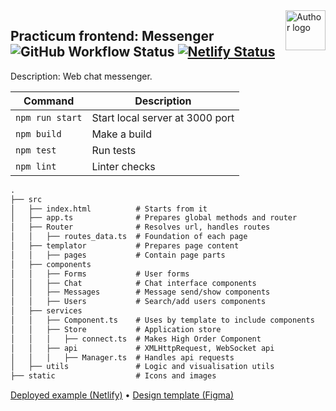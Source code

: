 <!-- https://github.com/mrHoft/middle.messenger.praktikum.yandex -->

<img align="right" width="64" height="64" title="Author logo" src="http://daytec.ru/img/Ranjy-96.svg">

## Practicum frontend: Messenger ![GitHub Workflow Status](https://img.shields.io/github/actions/workflow/status/mrHoft/middle.messenger.praktikum.yandex/tests.yml) [![Netlify Status](https://api.netlify.com/api/v1/badges/fdd7d98d-0b8e-4a26-a36c-87dfe5f27e61/deploy-status)](https://pet-chat.netlify.app)

Description: Web chat messenger.

| Command | Description |
| --- | --- |
| `npm run start` | Start local server at 3000 port |
| `npm build`     | Make a build |
| `npm test`      | Run tests |
| `npm lint`      | Linter checks |

```markdown
.
├── src
│   ├── index.html          # Starts from it
│   ├── app.ts              # Prepares global methods and router
│   ├── Router              # Resolves url, handles routes
│   │   ├── routes_data.ts  # Foundation of each page
│   ├── templator           # Prepares page content
│   │   ├── pages           # Contain page parts
│   ├── components
│   │   ├── Forms           # User forms
│   │   ├── Chat            # Chat interface components
│   │   ├── Messages        # Message send/show components
│   │   ├── Users           # Search/add users components
│   ├── services
│   │   ├── Component.ts    # Uses by template to include components
│   │   ├── Store           # Application store
│   │   │   ├── connect.ts  # Makes High Order Component
│   │   ├── api             # XMLHttpRequest, WebSocket api
│   │   │   ├── Manager.ts  # Handles api requests
│   ├── utils               # Logic and visualisation utils
├── static                  # Icons and images
```

[Deployed example (Netlify)](https://pet-chat.netlify.app)
•
[Design template (Figma)](https://www.figma.com/file/YpmQ1mBlTXOh3uZrmnVP44/Chat_tempate)
